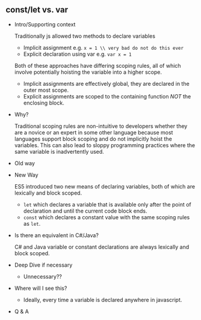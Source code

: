 ## const/let vs. var
- Intro/Supporting context

  Traditionally js allowed two methods to declare variables
  - Implicit assignment e.g. `x = 1 \\ very bad do not do this ever` 
  - Explicit declaration using var e.g. `var x = 1`

  Both of these approaches have differing scoping rules, all of which involve potentially hoisting the variable into a higher scope.
  - Implicit assignments are effectively global, they are declared in the outer most scope.
  - Explicit assignments are scoped to the containing function *NOT* the enclosing block.

- Why?

  Traditional scoping rules are non-intuitive to developers whether they are a novice or an expert in some other language because most languages support block scoping and do not implicitly hoist the variables. This can also lead to sloppy programming practices where the same variable is inadvertently used. 

- Old way

- New Way

  ES5 introduced two new means of declaring variables, both of which are lexically and block scoped.

  - `let` which declares a variable that is available only after the point of declaration and until the current code block ends.
  - `const` which declares a constant value with the same scoping rules as `let`.

- Is there an equivalent in C#/Java?

  C# and Java variable or constant declarations are always lexically and block scoped.

- Deep Dive if necessary

  - Unnecessary??

- Where will I see this?

  - Ideally, every time a variable is declared anywhere in javascript.

- Q & A


